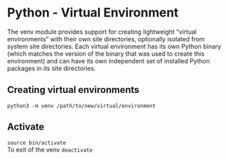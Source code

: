 # Python - Virtual Environment

The venv module provides support for creating lightweight “virtual environments” with their own site directories, optionally isolated from system site directories. Each virtual environment has its own Python binary (which matches the version of the binary that was used to create this environment) and can have its own independent set of installed Python packages in its site directories.  

## Creating virtual environments
`python3 -m venv /path/to/new/virtual/environment`

## Activate
`source bin/activate`  
To exit of the venv `deactivate`
